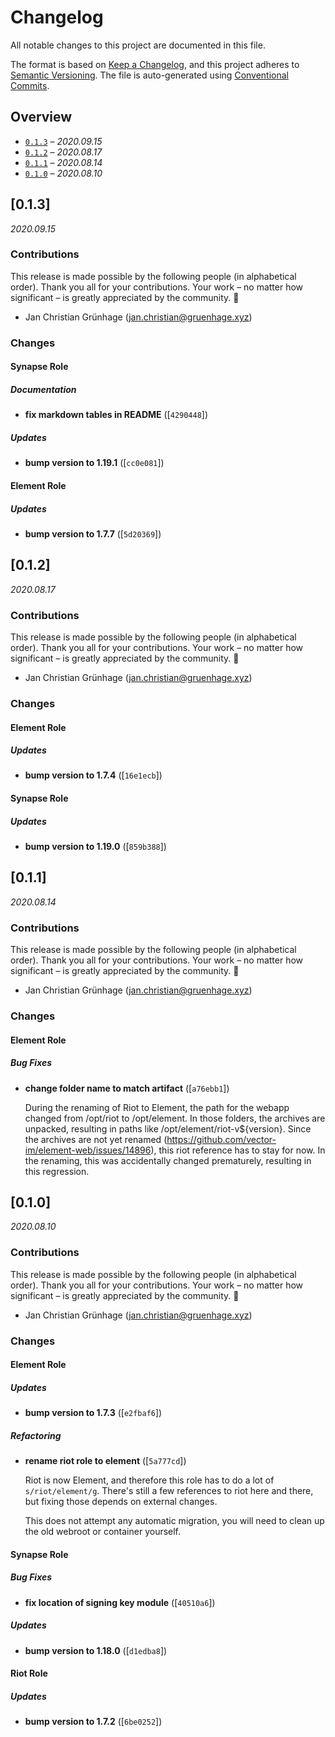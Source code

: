 # Changelog

All notable changes to this project are documented in this file.

The format is based on [Keep a Changelog], and this project adheres to
[Semantic Versioning]. The file is auto-generated using [Conventional Commits].

[keep a changelog]: https://keepachangelog.com/en/1.0.0/
[semantic versioning]: https://semver.org/spec/v2.0.0.html
[conventional commits]: https://www.conventionalcommits.org/en/v1.0.0/

## Overview
- [`0.1.3`](#013) – _2020.09.15_
- [`0.1.2`](#012) – _2020.08.17_
- [`0.1.1`](#011) – _2020.08.14_
- [`0.1.0`](#010) – _2020.08.10_

## [0.1.3]

_2020.09.15_

### Contributions

This release is made possible by the following people (in alphabetical order).
Thank you all for your contributions. Your work – no matter how significant – is
greatly appreciated by the community. 💖

- Jan Christian Grünhage (<jan.christian@gruenhage.xyz>)

### Changes

#### Synapse Role

##### Documentation

- **fix markdown tables in README** ([`4290448`])

##### Updates

- **bump version to 1.19.1** ([`cc0e081`])


#### Element Role

##### Updates

- **bump version to 1.7.7** ([`5d20369`])


## [0.1.2]

_2020.08.17_

### Contributions

This release is made possible by the following people (in alphabetical order).
Thank you all for your contributions. Your work – no matter how significant – is
greatly appreciated by the community. 💖

- Jan Christian Grünhage (<jan.christian@gruenhage.xyz>)

### Changes

#### Element Role

##### Updates

- **bump version to 1.7.4** ([`16e1ecb`])


#### Synapse Role

##### Updates

- **bump version to 1.19.0** ([`859b388`])


## [0.1.1]

_2020.08.14_

### Contributions

This release is made possible by the following people (in alphabetical order).
Thank you all for your contributions. Your work – no matter how significant – is
greatly appreciated by the community. 💖

- Jan Christian Grünhage (<jan.christian@gruenhage.xyz>)

### Changes

#### Element Role

##### Bug Fixes

- **change folder name to match artifact** ([`a76ebb1`])

  During the renaming of Riot to Element, the path for the webapp changed
  from /opt/riot to /opt/element. In those folders, the archives are
  unpacked, resulting in paths like /opt/element/riot-v${version}. Since
  the archives are not yet renamed
  (https://github.com/vector-im/element-web/issues/14896), this riot
  reference has to stay for now. In the renaming, this was accidentally
  changed prematurely, resulting in this regression.


## [0.1.0]

_2020.08.10_

### Contributions

This release is made possible by the following people (in alphabetical order).
Thank you all for your contributions. Your work – no matter how significant – is
greatly appreciated by the community. 💖

- Jan Christian Grünhage (<jan.christian@gruenhage.xyz>)

### Changes

#### Element Role

##### Updates

- **bump version to 1.7.3** ([`e2fbaf6`])

##### Refactoring

- **rename riot role to element** ([`5a777cd`])

  Riot is now Element, and therefore this role has to do a lot of
  `s/riot/element/g`. There's still a few references to riot here and
  there, but fixing those depends on external changes.

  This does not attempt any automatic migration, you will need to clean
  up the old webroot or container yourself.


#### Synapse Role

##### Bug Fixes

- **fix location of signing key module** ([`40510a6`])

##### Updates

- **bump version to 1.18.0** ([`d1edba8`])


#### Riot Role

##### Updates

- **bump version to 1.7.2** ([`6be0252`])



<!--
Config(
  accept_types: ["feat", "fix", "update", "refactor", "docs"],
  type_headers: {
    "feat": "Features",
    "fix": "Bug Fixes",
    "update": "Updates",
    "refactor": "Refactoring",
    "docs": "Documentation"
  },
  scope_headers: {
    "synapse": "Synapse Role",
    "element": "Element Role",
    "riot": "Riot Role"
  }
)
Template(
# Changelog

All notable changes to this project are documented in this file.

The format is based on [Keep a Changelog], and this project adheres to
[Semantic Versioning]. The file is auto-generated using [Conventional Commits].

[keep a changelog]: https://keepachangelog.com/en/1.0.0/
[semantic versioning]: https://semver.org/spec/v2.0.0.html
[conventional commits]: https://www.conventionalcommits.org/en/v1.0.0/

## Overview

{%- for release in releases %}
- [`{{ release.version }}`](#{{ release.version | replace(from=".", to="") }}) – _{{ release.date | date(format="%Y.%m.%d")}}_
{%- endfor %}

{% for release in releases -%}
## [{{ release.version }}]

_{{ release.date | date(format="%Y.%m.%d") }}_
{%- if release.notes %}

{{ release.notes }}
{% endif -%}
{%- if release.changeset.contributors %}

### Contributions

This release is made possible by the following people (in alphabetical order).
Thank you all for your contributions. Your work – no matter how significant – is
greatly appreciated by the community. 💖
{% for contributor in release.changeset.contributors %}
- {{ contributor.name }} (<{{ contributor.email }}>)
{%- endfor %}
{%- endif %}

### Changes

{% for scope, changes in release.changeset.changes | group_by(attribute="scope") -%}

#### {{ scope | scopeheader }}

{% for type, changes in changes | group_by(attribute="type") -%}

##### {{ type | typeheader }}

{% for change in changes -%}
- **{{ change.description }}** ([`{{ change.commit.short_id }}`])

{% if change.body -%}
{{ change.body | indent(n=2) }}

{% endif -%}
{%- endfor -%}

{% endfor %}
{% endfor %}
{%- endfor -%}
)
-->
